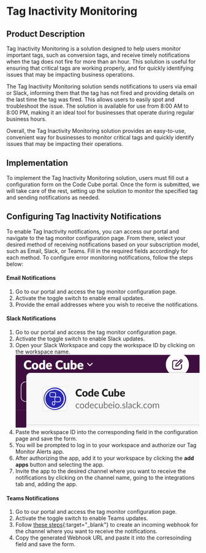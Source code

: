 # Tag Inactivity Monitoring

## Product Description 

Tag Inactivity Monitoring is a solution designed to help users monitor important tags, such as conversion tags, and receive timely notifications when the tag does not fire for more than an hour. This solution is useful for ensuring that critical tags are working properly, and for quickly identifying issues that may be impacting business operations.

The Tag Inactivity Monitoring solution sends notifications to users via email or Slack, informing them that the tag has not fired and providing details on the last time the tag was fired. This allows users to easily spot and troubleshoot the issue. The solution is available for use from 8:00 AM to 8:00 PM, making it an ideal tool for businesses that operate during regular business hours.

Overall, the Tag Inactivity Monitoring solution provides an easy-to-use, convenient way for businesses to monitor critical tags and quickly identify issues that may be impacting their operations.

## Implementation

To implement the Tag Inactivity Monitoring solution, users must fill out a configuration form on the Code Cube portal. Once the form is submitted, we will take care of the rest, setting up the solution to monitor the specified tag and sending notifications as needed.


## Configuring Tag Inactivity Notifications

To enable Tag Inactivity notifications, you can access our portal and navigate to the tag monitor configuration page. From there, select your desired method of receiving notifications based on your subscription model, such as Email, Slack, or Teams. Fill in the required fields accordingly for each method.
To configure error monitoring notifications, follow the steps below:

#### **Email Notifications**
1. Go to our portal and access the tag monitor configuration page.
2. Activate the toggle switch to enable email updates.
3. Provide the email addresses where you wish to receive the notifications.


#### **Slack Notifications**
1. Go to our portal and access the tag monitor configuration page.
2. Activate the toggle switch to enable Slack updates.
3. Open your Slack Workspace and copy the workspace ID by clicking on the workspace name. 
![workspace ID](../images/workspace-id.png)
4. Paste the workspace ID into the corresponding field in the configuration page and save the form.
5. You will be prompted to log in to your workspace and authorize our Tag Monitor Alerts app.
6. After authorizing the app, add it to your workspace by clicking the **add apps** button and selecting the app.
7. Invite the app to the desired channel where you want to receive the notifications by clicking on the channel name, going to the integrations tab and, adding the app.


#### **Teams Notifications**
1. Go to our portal and access the tag monitor configuration page.
2. Activate the toggle switch to enable Teams updates.
3. Follow [these steps](https://learn.microsoft.com/en-us/microsoftteams/platform/webhooks-and-connectors/how-to/add-incoming-webhook?tabs=dotnet){:target="_blank"} to create an incoming webhook for the channel where you want to receive the notifications.
4. Copy the generated Webhook URL and paste it into the corresoinding field and save the form.